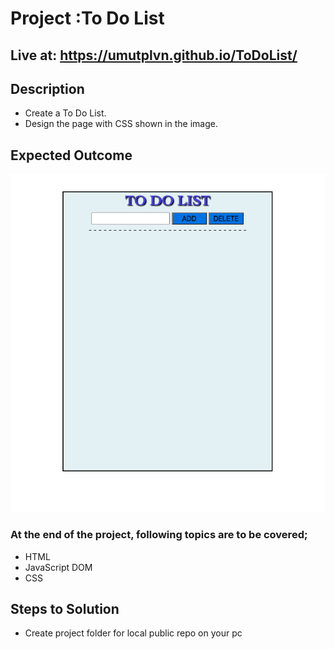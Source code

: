 # Project :To Do List

## Live at:  https://umutplvn.github.io/ToDoList/

## Description
- Create a To Do List.
- Design the page with CSS shown in the image.

## Expected Outcome

![Vowels](.//toDoList.png)

### At the end of the project, following topics are to be covered;

- HTML 
- JavaScript DOM
- CSS

## Steps to Solution
  
- Create project folder for local public repo on your pc
